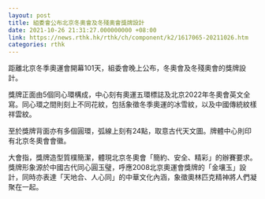```yaml
---
layout: post
title: 組委會公布北京冬奧會及冬殘奧會獎牌設計
date: 2021-10-26 21:31:27.000000000 +08:00
link: https://news.rthk.hk/rthk/ch/component/k2/1617065-20211026.htm
categories: rthk
---
```


距離北京冬季奧運會開幕101天，組委會晚上公布，冬奧會及冬殘奧會的獎牌設計。

獎牌正面由5個同心環構成，中心刻有奧運五環標誌及北京2022年冬奧會英文全寫。同心環之間則刻上不同花紋，包括象徵冬季奧運的冰雪紋，以及中國傳統紋樣祥雲紋。

至於獎牌背面亦有多個圓環，弧線上刻有24點，取意古代天文圖。牌體中心則印有北京冬奧會會徽。

大會指，獎牌造型質樸簡潔，體現北京冬奧會「簡約、安全、精彩」的辦賽要求。獎牌形象源於中國古代同心圓玉璧，呼應2008北京奧運會獎牌的「金壤玉」設計，同時亦表達「天地合、人心同」的中華文化內涵，象徵奧林匹克精神將人們凝聚在一起。

